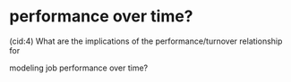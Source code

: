 # performance over time?

(cid:4) What are the implications of the performance/turnover relationship for

modeling job performance over time?